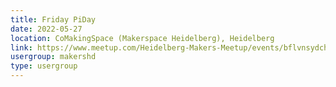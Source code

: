 ```yaml
---
title: Friday PiDay
date: 2022-05-27
location: CoMakingSpace (Makerspace Heidelberg), Heidelberg
link: https://www.meetup.com/Heidelberg-Makers-Meetup/events/bflvnsydchbkc/
usergroup: makershd
type: usergroup
---
```

